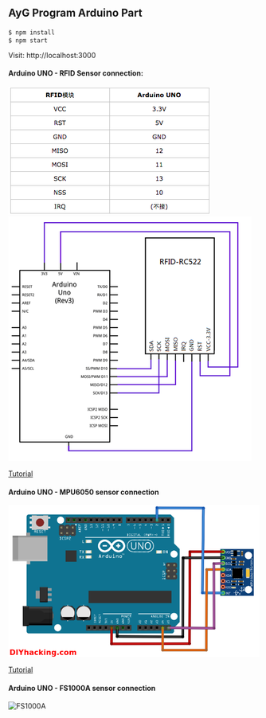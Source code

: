 ## AyG Program Arduino Part

```
$ npm install
$ npm start
```

Visit: http://localhost:3000

#### Arduino UNO - RFID Sensor connection:

![alt N1](https://raw.githubusercontent.com/phariel/AyG-Arduino/master/readme/n1.png)
![alt N2](https://raw.githubusercontent.com/phariel/AyG-Arduino/master/readme/n2.png)

[Tutorial](http://www.cnblogs.com/luoxu34/p/5025760.html)

#### Arduino UNO - MPU6050 sensor connection

![MPU6050](https://raw.githubusercontent.com/phariel/MPU6050-Arduino/master/conn.png)

[Tutorial](https://diyhacking.com/arduino-mpu-6050-imu-sensor-tutorial/)

#### Arduino UNO - FS1000A sensor connection

![FS1000A](https://raw.githubusercontent.com/phariel/FS1000A-Arduino/master/conn.png)